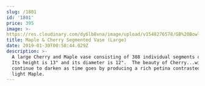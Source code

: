 ```yaml
---
slug: /1801
id: '1801'
price: 395
image: >-
https://res.cloudinary.com/dy6lb8vna/image/upload/v1548276578/GB%20Bowlworks%20Gallery/DSC_1963a.jpg
title: Maple & Cherry Segmented Vase (Large)
date: 2019-01-30T00:58:44.029Z
description: >-
  A large Cherry and Maple vase consisting of 388 individual segments of wood.
  Its height is 13" and its diameter is 12".  The beauty of Cherry...will
  continue to darken as time goes by producing a rich petina contrasted by the
  light Maple.
---
```


